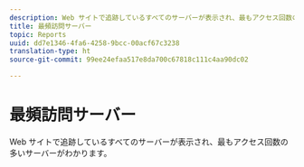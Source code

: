 ```yaml
---
description: Web サイトで追跡しているすべてのサーバーが表示され、最もアクセス回数の多いサーバーがわかります。
title: 最頻訪問サーバー
topic: Reports
uuid: dd7e1346-4fa6-4258-9bcc-00acf67c3238
translation-type: ht
source-git-commit: 99ee24efaa517e8da700c67818c111c4aa90dc02

---
```



# 最頻訪問サーバー

Web サイトで追跡しているすべてのサーバーが表示され、最もアクセス回数の多いサーバーがわかります。

